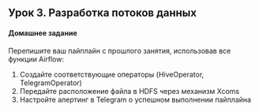 ## Урок 3. Разработка потоков данных

#### Домашнее задание

Перепишите ваш пайплайн с прошлого занятия, использовав все функции Airflow:
1. Создайте соответствующие операторы (HiveOperator, TelegramOperator)
2. Передайте расположение файла в HDFS через механизм Xcoms
3. Настройте алертинг в Telegram о успешном выполнении пайплайна
